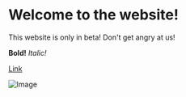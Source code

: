# Welcome to the website!

This website is only in beta! Don't get angry at us!

**Bold!** _Italic!_ 

[Link](https://dukemz.github.io/HTML-Pages)

![Image](https://res.cloudinary.com/hellofresh/image/upload/f_auto,fl_lossy,q_auto,w_640/v1/hellofresh_s3/image/556c0f17f8b25e8d628b4568.png)
